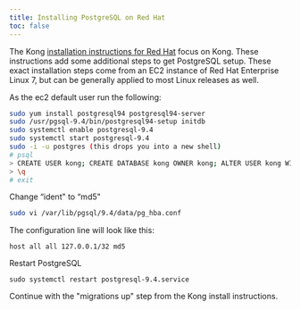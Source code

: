 ```yaml
---
title: Installing PostgreSQL on Red Hat
toc: false
---
```


The Kong [installation instructions for Red Hat](/install/redhat/) focus on Kong. These instructions add some additional steps to get PostgreSQL setup. These exact installation steps come from an EC2 instance of Red Hat Enterprise Linux 7, but can be generally applied to most Linux releases as well.

As the ec2 default user run the following:

```bash
sudo yum install postgresql94 postgresql94-server
sudo /usr/pgsql-9.4/bin/postgresql94-setup initdb
sudo systemctl enable postgresql-9.4
sudo systemctl start postgresql-9.4
sudo -i -u postgres (this drops you into a new shell)
# psql
> CREATE USER kong; CREATE DATABASE kong OWNER kong; ALTER USER kong WITH password 'kong';
> \q
# exit
```

Change “ident" to “md5"

```bash
sudo vi /var/lib/pgsql/9.4/data/pg_hba.conf
```

The configuration line will look like this:

```
host all all 127.0.0.1/32 md5
```

Restart PostgreSQL

```
sudo systemctl restart postgresql-9.4.service
```

Continue with the "migrations up" step from the Kong install instructions.
